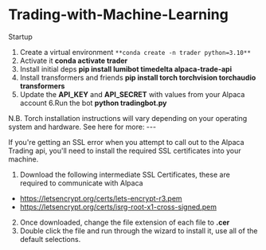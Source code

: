 # Trading-with-Machine-Learning
Startup

1. Create a virtual environment ``**conda create -n trader python=3.10**``
2. Activate it **conda activate trader**
3. Install initial deps **pip install lumibot timedelta alpaca-trade-api**
4. Install transformers and friends **pip install torch torchvision torchaudio transformers**
5. Update the **API_KEY** and **API_SECRET** with values from your Alpaca account
6.Run the bot **python tradingbot.py**

N.B. Torch installation instructions will vary depending on your operating system and hardware. See here for more: ---

If you're getting an SSL error when you attempt to call out to the Alpaca Trading api, you'll need to install the required SSL certificates into your machine.

1. Download the following intermediate SSL Certificates, these are required to communicate with Alpaca
- https://letsencrypt.org/certs/lets-encrypt-r3.pem
- https://letsencrypt.org/certs/isrg-root-x1-cross-signed.pem
2. Once downloaded, change the file extension of each file to **.cer**
3. Double click the file and run through the wizard to install it, use all of the default selections.
